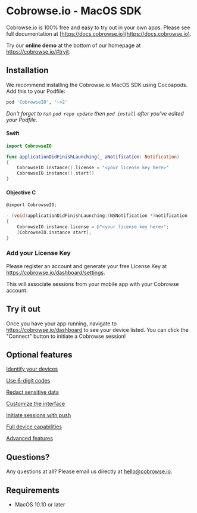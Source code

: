 # Cobrowse.io - MacOS SDK

Cobrowse.io is 100% free and easy to try out in your own apps. Please see full documentation at [https://docs.cobrowse.io](https://docs.cobrowse.io).

Try our **online demo** at the bottom of our homepage at <https://cobrowse.io/#tryit>.

## Installation

We recommend installing the Cobrowse.io MacOS SDK using Cocoapods. Add this to your Podfile:

```ruby
pod 'CobrowseIO', '~>2'
```

*Don't forget to run `pod repo update` then `pod install` after you've edited your Podfile.*

#### Swift
```swift
import CobrowseIO

func applicationDidFinishLaunching(_ aNotification: Notification)
{
    CobrowseIO.instance().license = "<your license key here>"
    CobrowseIO.instance().start()
}
```

#### Objective C
```objective-c
@import CobrowseIO;

- (void)applicationDidFinishLaunching:(NSNotification *)notification
{
    CobrowseIO.instance.license = @"<your license key here>";
    [CobrowseIO.instance start];
}
```

### Add your License Key

Please register an account and generate your free License Key at <https://cobrowse.io/dashboard/settings>.

This will associate sessions from your mobile app with your Cobrowse account.

## Try it out

Once you have your app running, navigate to https://cobrowse.io/dashboard to see your device listed. You can click the "Connect" button to initiate a Cobrowse session!

## Optional features

[Identify your devices](https://docs.cobrowse.io/sdk-features/identify-your-devices)

[Use 6-digit codes](https://docs.cobrowse.io/sdk-features/6-digit-codes)

[Redact sensitive data](https://docs.cobrowse.io/sdk-features/redact-sensitive-data)

[Customize the interface](https://docs.cobrowse.io/sdk-features/customize-the-interface)

[Initiate sessions with push](https://docs.cobrowse.io/sdk-features/initiate-sessions-with-push)

[Full device capabilities](https://docs.cobrowse.io/sdk-features/full-device-capabilities)

[Advanced features](https://docs.cobrowse.io/sdk-features/advanced-features)

## Questions?
Any questions at all? Please email us directly at [hello@cobrowse.io](mailto:hello@cobrowse.io).

## Requirements

* MacOS 10.10 or later
